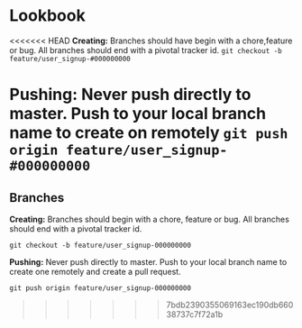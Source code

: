 # Lookbook

<<<<<<< HEAD
__Creating:__ Branches should have begin with a chore,feature or bug. All branches should end with a pivotal tracker id.
`git checkout -b feature/user_signup-#000000000`

__Pushing:__ Never push directly to master. Push to your local branch name to create on remotely
`git push origin feature/user_signup-#000000000`
=======
Branches
--------

__Creating:__ Branches should begin with a chore, feature or bug. All branches should end with a pivotal tracker id.

`git checkout -b feature/user_signup-000000000`

__Pushing:__ Never push directly to master. Push to your local branch name to create one remotely and create a pull request.

`git push origin feature/user_signup-000000000`
>>>>>>> 7bdb2390355069163ec190db66038737c7f72a1b
